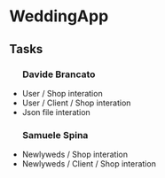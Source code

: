 # WeddingApp

## Tasks
<ul>
    <h3> Davide Brancato </h3>
    <li> User / Shop interation </li>
    <li> User / Client / Shop interation</li>
    <li> Json file interation</li>
    <h3> Samuele Spina </h3>
    <li> Newlyweds / Shop interation</li>
    <li> Newlyweds / Client / Shop interation</li>
   
</ul>
